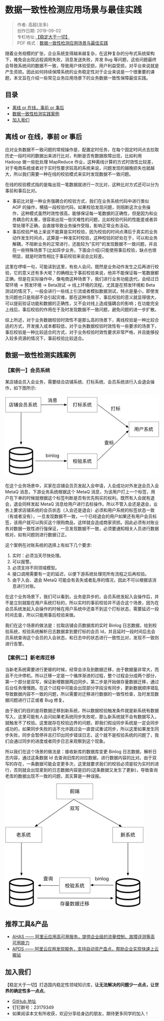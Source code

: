 # 数据一致性检测应用场景与最佳实践
> 作者: 高超(龙多)   
> 创作日期: 2019-09-02  
> 专栏地址:[【稳定大于一切】](https://github.com/StabilityMan/StabilityGuide)   
> PDF 格式：[数据一致性检测应用场景与最佳实践](https://github.com/StabilityMan/StabilityGuide/blob/master/docs/processing/lostprevention/pdf/数据一致性检测应用场景与最佳实践.pdf)


随着业务规模的扩张，企业系统变得越来越复杂，在这种复杂的分布式系统架构下，难免会出现远程调用失败，消息发送失败，并发 Bug 等问题，这些问题最终会导致系统间的数据不一致，导致用户体验受损，用户利益受损，对平台来说就是产生资损。因此如何持续保障系统的业务稳定性对于企业来说是一个很重要的课题，本文旨在介绍一些常见业务应用场景下的业务数据一致性保障最佳实践。

## 目录
- [离线 or 在线，事前 or 事后](#离线-or-在线事前-or-事后)
- [数据一致性检测实践案例](#数据一致性检测实践案例)
- [加入我们](#加入我们)

## 离线 or 在线，事前 or 事后
应对业务数据不一致问题的常规操作是，配置定时任务，在每个固定时间点去拉取历史一段时间的数据出来进行比对，判断是否有数据故障出现，比如利用 Hadoop 做一些批处理 MapReduce 作业，这种离线计算的方式时效性比较差，对于电商系统或者对于实时性要求较高的系统来说，问题发现的越晚损失也就越大，所以我们需要一种在线的校验模式来实时发现数据不一致问题。

在线的校验模式指的是每出现一笔数据就进行一次比对，这种比对方式还可以分为事前和事后比对。

* 事前比对是一种业务强耦合的校验方式，我们在业务系统代码中进行类似 AOP 的操作，横插一段校验代码，如果校验发现问题，则阻断这次业务操作，这种模式虽然时效性很高，能够保证每一笔数据的正确性，但是因为和业务耦合的太重，很容易出现一些灾难性的问题，比如校验代码的性能差或者异常处理不正确，会直接导致业务操作受阻，影响正常业务活动。
* 事后校验严格上来说不能算是实时校验，因为校验的时间点滞后于真实的业务动作发生时间点，这算是一种准实时校验，这种校验的好处在于，可以和业务解耦，不阻断业务的正常进行，还能较为"实时"的发现数据不一致问题，并且在一些特殊场景下(比如异步业务，下面会介绍)只能使用事后校验，缺点也很明显，就是时效性相比于事前校验来说会比较差。

这里在啰嗦一句，可能读到这里，有些人会问，既然是业务动作发生之后再进行校验，它的意义还有多大呢？的确相比于事前校验来说，他并不能保证每一笔数据都正确，但是在实际操作中，像电商这种场景下，我们进行业务功能迭代，会经过日常环境 -> 预发环境 -> Beta测试 -> 线上环境的流程，尤其是在预发环境和 Beta 测试的情况下，一般会进行一些线上引流或者模拟数据测试，特点是量小，即使发生问题也只是局部不会引起灾难，那在这种场景下，事后校验的意义就显得很大，可以提前验证功能和数据的正确性，又不会对线上造成强耦合的影响；在功能完全上线后，事后校验的作用在于及时发现数据不一致问题，避免问题的进一步扩散。

综上所述，对于业务数据校验时效性不是那么高的场景下，离线校验是一种比较合适的方式，开发接入成本都较低，对于业务数据校验时效性有一些要求的场景下，事后校验是一种比较适合的方式，对于业务校验时效性要求非常严格，并且能够投入较多资源的情况下，事前校验比较适合。

## 数据一致性检测实践案例
### 【案例一】会员系统
某店铺会员入会业务，需要结合店铺系统、打标系统、会员系统进行入会退会操作，如下图所示:

![image](image/数据一致性案例一.jpg)

在这个业务场景中，买家在店铺会员页发起入会申请，入会成功对外发送会员入会 MetaQ 消息，下游业务系统根据这个 MetaQ 消息，为该用户打上一个标签，用户在下单的时候就根据这个标签判断是否有优先购买的权利。既然有入会就有退会，退会同样发起 MetaQ 消息给用户进行去标操作。所以不管入会还是退会，业务上要求店铺系统的会员状态（入会还是退会）必须和用户系统的标签状态一致（有或者没有），一旦发现数据不一致，一个已经退会的用户如果还有用户会员标签，该用户就可以购买这个限购商品，这样就会造成商家资损。因此必须有对账业务对数据一致性进行强保证，一旦发现数据不一致，必须要通知相关人员进行数据核对，如有问题则进行数据订正。

这个案例在对账系统的选择上有如下几个要求:

1. 实时：必须当天尽快处理。
2. 可以报警。
3. 必须支持不同领域模型。
4. 接口调用需要有一定的延迟，以便下游系统处理完所有流程之后再校验。
5. 由于入会、退会 MetaQ 可能会有丢失或者乱序的情况，因此不可以根据该消息进行对账。

在这个业务场景下，我们可以看到，业务是异步的，会员系统发起入会操作后，并不是立刻就能在用户系统打标的，所以实时的事前校验并不适合这个场景，因为在会员系统发起入会操作的时候在用户系统中还查不到这个打标状态，需要延迟一段时间去查，所以只能用事后校验来做。

我们在这个场景的做法是：拉取店铺会员数据库的实时 Binlog 日志数据，给到校验系统，校验系统解析日志数据拿到要打标的会员 Id，并且延时一段时间后去会员系统查询这个会员的入会状态，和日志中的状态进行一致性比对，发现不一致则进行告警。

### 【案例二】新老库迁移
当新老系统需要进行更替的时候，经常会涉及到数据迁移，由于数据量非常大，而且不允许停机，所以迁移一定是一个循序渐进的过程，整个过程会分成两个部分，第一个部分是双写，保证新增数据两边同步。第二步是开始做存量数据迁移，通过后台任务慢慢跑。在这个过程中可能会出现部分字段没有同步，更新数据顺序错乱导致数据内容不一致的问题，所以需要对迁移进行数据的一致性检查，及时发现数据问题进行订正或者 Bug 修复。

由于我们的目的是将数据迁移到新系统，所以数据校验触发条件就是新系统有数据写入，这里可能有人会问如果老系统同步失败呢，那么新系统就不会有数据写入，就触发不了校验。这里就存在校验边界的问题，即我们假设同步系统是一定会同步成功的，如果同步失败的话不允许跳过会一直尝试重试同步，所以这里如果发生同步失败，同步会暂停并且打印出同步错误日志，这个就不是校验系统的问题了，我们会通过同步的进度或者同步日志来观察到这个现象。

所以我们在这个场景的做法是：接收新库的数据库变更 Binlog 日志数据，解析日志内容，通过这条数据 Id 去查询旧库的对应数据，进行数据内容的比对。由于双写的存在，一条数据可能会变更多次，这里就要求我们的校验必须是较为实时的进行，否则就会出现拿到的日志数据内容是旧的(这条数据又发生了更新)，导致查询老库的数据出现不一致的问题，其实算是一种误报。

![github案例二](image/数据一致性案例二.jpg)

## 推荐工具&产品
- [AHAS —— 阿里云应用高可用服务，提供企业级的流量控制、故障评测等高可用能力](https://help.aliyun.com/document_detail/101132.html)
- [APDS —— 阿里云应用发现服务，支持自动资产盘点，帮助企业实现快速上云搬站](https://apds.console.aliyun.com)


## 加入我们

【稳定大于一切】打造国内稳定性领域知识库，**让无法解决的问题少一点点，让世界的确定性多一点点**。

* [GitHub 地址](https://github.com/StabilityMan/StabilityGuide)
* 钉钉群号：23179349
* 如果阅读本文有所收获，欢迎分享给身边的朋友，期待更多同学的加入！
